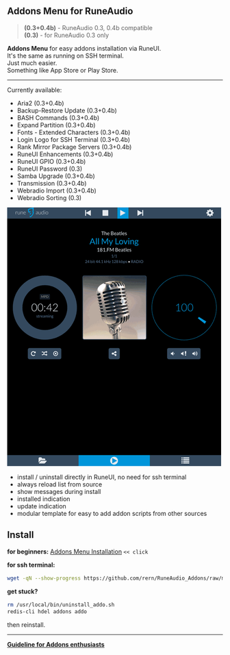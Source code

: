 Addons Menu for RuneAudio
---

> **(0.3+0.4b)** - RuneAudio 0.3, 0.4b compatible  
> **(0.3)** - for RuneAudio 0.3 only  
   
**Addons Menu** for easy addons installation via RuneUI.  
It's the same as running on SSH terminal.  
Just much easier.  
Something like App Store or Play Store.  
<hr>

Currently available:
- Aria2 (0.3+0.4b)
- Backup-Restore Update (0.3+0.4b)
- BASH Commands (0.3+0.4b)
- Expand Partition (0.3+0.4b)
- Fonts - Extended Characters (0.3+0.4b)
- Login Logo for SSH Terminal (0.3+0.4b)
- Rank Mirror Package Servers (0.3+0.4b)
- RuneUI Enhancements (0.3+0.4b)
- RuneUI GPIO (0.3+0.4b)
- RuneUI Password (0.3)
- Samba Upgrade (0.3+0.4b)
- Transmission (0.3+0.4b)
- Webradio Import (0.3+0.4b)
- Webradio Sorting (0.3)

![addons](https://github.com/rern/_assets/blob/master/RuneAudio_Addons/addons.gif)  

- install / uninstall directly in RuneUI, no need for ssh terminal
- always reload list from source
- show messages during install
- installed indication
- update indication
- modular template for easy to add addon scripts from other sources

Install
---
**for beginners:**  [Addons Menu Installation](https://github.com/rern/RuneAudio/blob/master/Addons_install/README.md) `<< click`

**for ssh terminal:**
```sh
wget -qN --show-progress https://github.com/rern/RuneAudio_Addons/raw/master/install.sh; chmod +x install.sh; ./install.sh
```

**get stuck?**
```sh
rm /usr/local/bin/uninstall_addo.sh
redis-cli hdel addons addo
```
then reinstall.

---
  
[**Guideline for Addons enthusiasts**](https://github.com/rern/RuneAudio_Addons/blob/master/guideline.md)  
